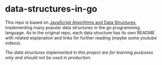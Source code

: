 # data-structures-in-go
This repo is based on [JavaScript Algorithms and Data Structures](https://github.com/trekhleb/javascript-algorithms), implementing many popular data structures in the go programming language.
As in the original repo, each data structure has its own README with related explanation and links for further reading (maybe some youtube videos).

*The data structures implemented in this project are for learning purposes only and should not be used in production.*
